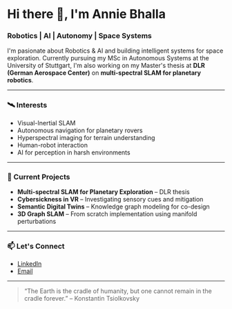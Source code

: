 # Hi there 👋, I'm Annie Bhalla
### Robotics | AI | Autonomy | Space Systems

I'm pasionate about Robotics & AI and building intelligent systems for space exploration. Currently pursuing my MSc in Autonomous Systems at the University of Stuttgart, I'm also working on my Master's thesis at **DLR (German Aerospace Center)** on **multi-spectral SLAM for planetary robotics**.

---

### 🛰️ Interests
- Visual-Inertial SLAM 
- Autonomous navigation for planetary rovers  
- Hyperspectral imaging for terrain understanding  
- Human-robot interaction 
- AI for perception in harsh environments

---

### 🚀 Current Projects
- **Multi-spectral SLAM for Planetary Exploration** – DLR thesis  
- **Cybersickness in VR** – Investigating sensory cues and mitigation  
- **Semantic Digital Twins** – Knowledge graph modeling for co-design  
- **3D Graph SLAM** – From scratch implementation using manifold perturbations

---

### 📫 Let's Connect
- [LinkedIn](https://www.linkedin.com/in/anniebhalla)
- [Email](mailto:anniebhalla16@gmail.com)

---

> “The Earth is the cradle of humanity, but one cannot remain in the cradle forever.” – Konstantin Tsiolkovsky

